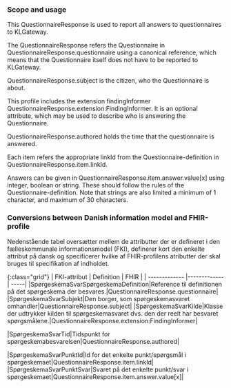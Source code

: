 ### Scope and usage
This QuestionnaireResponse is used to report all answers to questionnaires to KLGateway.

The QuestionnaireResponse refers the Questionnaire in QuestionnaireResponse.questionnaire using a canonical reference, which means that the Questionnaire itself does not have to be reported to KLGateway.

QuestionnaireResponse.subject is the citizen, who the Questionnaire is about.

This profile includes the extension findingInformer QuestionnaireResponse.extension:FindingInformer. It is an optional attribute, which may be used to describe who is answering the Questionnaire.

QuestionnaireResponse.authored holds the time that the questionnaire is answered.

Each item refers the appropriate linkId from the Questionnaire-definition in QuestionnaireResponse.item.linkId.

Answers can be given in QuestionnaireResponse.item.answer.value[x] using integer, boolean or string. These should follow the rules of the Questionnaire-definition. Note that strings are also limited a minimum of 1 character, and maximum of 30 characters.

### Conversions between Danish information model and FHIR-profile

Nedenstående tabel oversætter mellem de attributter der er defineret i den fælleskommunale informationsmodel (FKI), definerer kort den enkelte attribut på dansk og specificerer hvilke af FHIR-profilens atributter der skal bruges til specifikation af indholdet. 

{:class="grid"}
|   FKI-attribut      | Definition        | FHIR  |
| ------------- |-------------| -----|
|SpørgeskemaSvarSpørgeskemaDefinition|Reference til definitionen på det spørgeskema der besvares.|QuestionnaireResponse.questionnaire|
|SpørgeskemaSvarSubjekt|Den borger, som spørgeskemasvaret omhandler|QuestionnaireResponse.subject|
|SpørgeskemaSvarKilde|Klasse der udtrykker kilden til spørgeskemasvaret dvs. den der reelt har besvaret spørgsmålene.|QuestionnaireResponse.extension:FindingInformer|

|SpørgeskemaSvarTid|Tidspunkt for spørgeskemabesvarelsen|QuestionnaireResponse.authored|

|SpørgeskemaSvarPunktId|Id for det enkelte punkt/spørgsmål i spørgeskemaet|QuestionnaireResponse.item.linkId|
|SpørgeskemaSvarPunktSvar|Svaret på det enkelte punkt/svar i spørgeskemaet|QuestionnaireResponse.item.answer.value[x]|